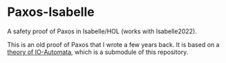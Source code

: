 # Paxos-Isabelle
A safety proof of Paxos in Isabelle/HOL (works with Isabelle2022).

This is an old proof of Paxos that I wrote a few years back.
It is based on a [theory of IO-Automata](https://github.com/nano-o/IO-Automata), which is a submodule of this repository.
